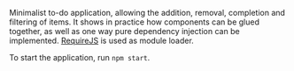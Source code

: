 Minimalist to-do application, allowing the addition, removal, completion and
filtering of items. It shows in practice how components can be glued together,
as well as one way pure dependency injection can be implemented. [RequireJS](http://requirejs.org/)
is used as module loader.

To start the application, run `npm start`.
